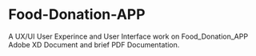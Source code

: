 # Food-Donation-APP
A UX/UI User Experince and User Interface work on Food_Donation_APP
Adobe XD Document and brief PDF Documentation. 
